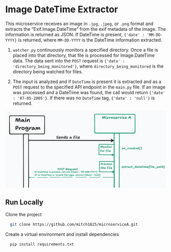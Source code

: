 
# Image DateTime Extractor

This microservice receives an image in `.jpg`, `.jpeg`, or `.png` format and extracts the “Exif.Image.DateTime” from the exif metadata of the image. The information is returned as JSON.
If DateTime is present, `{'date' : 'MM-DD-YYYY}` is returned, where `MM-DD-YYYY` is the DateTime information extracted.


1. `watcher.py` continuously monitors a specified directory. Once a file is placed into that directory, that file is processed for Image.DateTime data. The data sent into the `POST` request is `{'data' : 'directory_being_monitored'}`, where `directory_being_monitored` is the directory being watched for files.

2. The input is analyzed and if `DateTime` is present it is extracted and as a `POST` request to the specified API endpoint in the `main.py` file.  If an image was processed and a DateTime was found, the call would return ```{'date' : '07-05-2005'}```. If there was no `DateTime` tag, `{'date' : 'null'}` is returned.

![sequence_diagram.png](https://github.com/mitch1625/microserviceA/blob/main/sequence_diagram.png)

## Run Locally

Clone the project

```bash
  git clone https://github.com/mitch1625/microserviceA.git
```
Create a virtual environment and install dependencies

```bash
  pip install requirements.txt
```